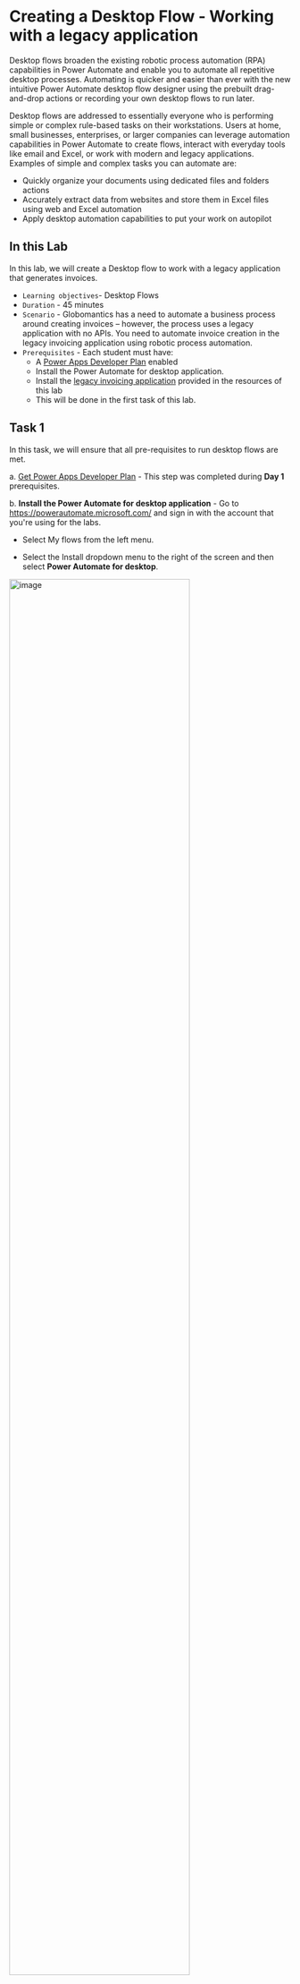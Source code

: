 # Creating a Desktop Flow - Working with a legacy application

Desktop flows broaden the existing robotic process automation (RPA) capabilities in Power Automate and enable you to automate all repetitive desktop processes. Automating is quicker and easier than ever with the new intuitive Power Automate desktop flow designer using the prebuilt drag-and-drop actions or recording your own desktop flows to run later.

Desktop flows are addressed to essentially everyone who is performing simple or complex rule-based tasks on their workstations. Users at home, small businesses, enterprises, or larger companies can leverage automation capabilities in Power Automate to create flows, interact with everyday tools like email and Excel, or work with modern and legacy applications. Examples of simple and complex tasks you can automate are:

* Quickly organize your documents using dedicated files and folders actions
* Accurately extract data from websites and store them in Excel files using web and Excel automation
* Apply desktop automation capabilities to put your work on autopilot

## In this Lab
In this lab, we will create a Desktop flow to work with a legacy application that generates invoices.

* `Learning objectives`- Desktop Flows
* `Duration` - 45 minutes
* `Scenario` - Globomantics has a need to automate a business process around creating invoices – however, the process uses a legacy application with no APIs.	You need to automate invoice creation in the legacy invoicing application using robotic process automation.
* `Prerequisites` - Each student must have:
    - A [Power Apps Developer Plan](https://www.microsoft.com/en/power-platform/products/power-apps/free) enabled  
    - Install the Power Automate for desktop application. 
    - Install the [legacy invoicing application](/labs/rpa/desktopflow/resources/ContosoInvoicingSetup.zip) provided in the resources of this lab
    - This will be done in the first task of this lab.


## Task 1

In this task, we will ensure that all pre-requisites to run desktop flows are met.

a. [Get Power Apps Developer Plan](https://www.microsoft.com/en/power-platform/products/power-apps/free) - This step was completed during __Day 1__ prerequisites.

b.  __Install the Power Automate for desktop application__ - Go to https://powerautomate.microsoft.com/ and sign in with the account that you're using for the labs.

- Select My flows from the left menu.


- Select the Install dropdown menu to the right of the screen and then select __Power Automate for desktop__.

<img src="images/image.png" alt="image" width="80%" height="80%">

- After the download completes, select the __.exe__ file to open and run the installer: __Setup.Microsoft.PowerAutomate.exe__. Within the Install Power Automate package dialog, select the __Next__ button.

- Select the checkboxes to __agree to Microsoft's terms of use__ and __installing both Power Automate for desktop and the machine-runtime app__ and then select the __Install__ button.

<img src="images/image-1.png" alt="image" width="50%" height="50%">


- The installer installs the following components on your computer:
    - Power Automate for desktop app
    - Power Automate for desktop browser extension for Microsoft Edge Chromium and Google Chrome
    - Power Automate machine-runtime management app


- After the installation is finished, select the __hyperlinks__ in step 1 within the __Installation successful__ dialog to navigate to a chosen browser(s) to enable Power Automate for desktop extensions. After your extensions are set up, you can launch Power Automate for desktop in step 2 within the __Installation successful__ dialog.


<img src="images/image-2.png" alt="image" width="50%" height="50%">

c. Download and Install the [legacy invoicing application](/labs/rpa/desktopflow/resources/ContosoInvoicingSetup.zip) provided in the resources of this lab. 

- After the installation is fully complete, launch the Contoso Invoicing app from the Start menu by using the search bar in the lower part of your Windows desktop. Within the search bar, type Contoso Invoicing.

- Right-click the app icon located in the lower task bar of your desktop and then select the option to pin the app icon to the task bar for quick launch. You use this app in subsequent labs, for the Process advisor and the robotic processing automation recordings.


<img src="images/image-3.png" alt="image" width="20%" height="20%">


d. Next, spend some time getting familiar with the Contoso Invoicing app. These steps explore how the Contoso Coffee shop employee manually enters a new invoice record into the company application system when a new invoice is received. This exercise helps you better prepare for the following lab exercises.


## Task 2

a. Create a new Desktop flow by clicking on __My Flows__ > Under __Desktop Flows__ > Click __+ New Desktop Flow__ > Click __Launch App__. If you're presented with a dialog that wants to open Power Automate, select the __Always__ allow checkbox and then select __Open Power Automate__ to open the Power Automate for desktop app.

<img src="images/image-4.png" alt="image" width="50%" height="50%">

b. When you're in the Power Automate for desktop app designer, in the search bar in the __Actions__ pane, enter __run application__ and then double-click the __Run application__ action.

<img src="images/image-5.png" alt="image" width="50%" height="50%">

c. Within the Run application dialog, for the __application path__ parameter, go to and select the location path of the Contoso Invoicing app under __Application path__. (This action opens the Contoso Invoicing app when you're running your flow). Usually, you can find this parameter under __C:\Program Files (x86)\Contoso, Inc\Contoso Invoicing\LegacyInvoicingApp.exe__; however, the path might be different on your computer.

<img src="images/image-6.png" alt="image" width="50%" height="50%">

d. Select the __Save__ button in the lower-right corner of the dialog. Now you have one action in your flow that opens the Contoso Invoicing app. You can select the Run button to quickly test your flow.

<img src="images/image-7.png" alt="image" width="50%" height="50%">


> Note: Minimize the invoicing application as it is required in the next step in our desktop flow.


e. Now we want to wait for the application to load before the flow does anything else. When you're in the Power Automate for desktop app designer, in the search bar in the __Actions__ pane, enter __wait for window__ and then double-click the __Wait for window__.

<img src="images/image-8.png" alt="image" width="80%" height="80%">

f. In the __Wait for window__ dialog, select __Window__ > __Add UI Element__ >

<img src="images/image-9.png" alt="image" width="50%" height="50%">


g. Organize the UI Selector and the Contoso Invoicing app windows side by side. Select the __Contoso Invoicing__ app window by clicking __CTRL + left click__.

<img src="images/image-10.png" alt="image" width="50%" height="50%">

h. Now you have two actions in your flow that opens the Contoso Invoicing app. You can select the Run button to quickly test your flow.

> Note: Minimize the invoicing application as it is required in the next step in our desktop flow.



## Task 3

a. Minimize the Contoso Invoicing app manually and then select __Recorder__.

> __Tip__: Now, you can start recording. We recommend that you get familiar with the following steps until the recording is done. As a result, you can finish the recording in one instance without manually going back and forth. If your first few recordings aren't acceptable, you can delete the recording afterward by selecting the ellipsis (...) menu and then practice more until you have an acceptable recording.


> __Tip__: To help with the resilience of UI automation playbacks, we recommend that you minimize other apps from your desktop.

- Reopen the Contoso Invoicing app and then select the Record button from the Recorder dialog.
- In the Contoso Invoicing application, select Invoices from the left menu.
- Create a new record by selecting the __New record__ icon from the ribbon in the upper left of the screen.
- Use these sample values to complete the recording (you can also use any arbitrary values):

    - Date - Current date
    - Account - WingTip Cups
    - Contact - your email address
    - Amount - $500
    - Status - Invoiced
- Select the Save icon from the ribbon in the upper left of the screen to keep your changes.
- Select the Done button at the bottom of the Recorder and then close the Contoso Invoicing app.


<img src="images/image-12.png" alt="image" width="50%" height="50%">




> __Note__: The action of closing the app hasn't been recorded for simplicity purposes. The reason is so that you can view the result because the Contoso Invoicing app remains open after you test the desktop flow. In a real-world use case, you can decide whether to record the closing action or not.


> __Note__: By default, the desktop flow launches a new instance of the app whenever it runs. Even if you leave the app open, the next desktop flow run launches another new app window. You can also change this behavior to only attach to an existing app instead of launching another new instance from the portal (more details are provided in the following steps).


b. Within the Power Automate for desktop app, you can view the recorded script of each step. You can edit each step by selecting the __ellipsis (...)__ icon to the right of the title and then by selecting Edit from the options list. You can also double-click each step to view the options list.


> __Tip__: You can also select the ellipsis (...) and then select the Delete option from the list to remove duplicate steps or the entire script.



<img src="images/image-11.png" alt="image" width="50%" height="50%">


c. You can select the __Run__ icon at the top of the screen to play back and test your flow. Don't interact with your device during testing. The recording will play back successfully.

d. You can rename UI elements to better match the purpose and define each uniquely by right-clicking on the element, where you can select rename.

e. Select the __Save__ icon in the upper part of the screen to save the desktop flow.


## Task 4

In the previous task, you created your first desktop flow that can automate the entering of a new invoice with fixed parameter values for Contoso Invoicing App. However, in reality, your automation should use real input variables instead of fixed values, and you'll likely need to capture real-time output from the automation running result as well.

In this module, you'll import a solution and learn how to create and use __input__ and __output__ parameters.

a. Within the __Input/output variables__ section to the right of the screen, in the __Variables__ pane, select the plus (+) icon and then select __Input__ from the options list to add your first input.

<img src="images/image-13.png" alt="image" width="50%" height="50%">

b. In the __New input variable__ dialog, use these values to set up the first input variable:

    - Variable name - Amount
    - Data type - Text
    - Default value - $500
    - External name - Amount
    - Description - Amount

<img src="images/image-14.png" alt="image" width="50%" height="50%">


c. Select the __Save button__ in the lower part of the dialog.

d. Repeat the previous steps to add a second __input variable__. Use the following values to set up the second input variable:

    - Variable name - Contact
    - Data type - Text
    - Default value - b.friday@wingtipcups.com
    - External name - Contact
    - Description - Contact email

e. Repeat the previous steps again to create a third __input variable__. Use the information and these values to fill in the variables within the new, third input and then select __Save__.

    - Variable name - Account
    - Data type - Text
    - Default value - WingTip Cups
    - External name - Account Name
    - Description - Account Name

f. After you've added and saved all three __input variables__, select the __Save__ button in the upper part of the screen to save changes that you've made within the module so far.

<img src="images/image-15.png" alt="image" width="50%" height="50%">


g. To the right of the screen, in the __Variables__ pane, in the __Input/output__ variables section, select the plus (+) icon and then select the __Output__ option to add your first __output variable__. Use these values to set up the first output variable:

    - Variable name - InvoiceID
    - Data type - Text
    - External name - InvoiceID
    - Description - InvoiceID

After entering the values for the output variable, select the __Save__ button in the lower part of the dialog.

h. Add an action to set this output. Ensure that the Contoso Invoicing application is still running. Select step 10: __End of autogenerated actions using the recorder__.

<img src="images/image-19.png" alt="image" width="50%" height="50%">


i. Go to the __Actions__ pane, search for __get details__, and then double-click to add __Get details of the UI element in window__.

<img src="images/image-18.png" alt="image" width="30%" height="30%">


j. In the __Get details of the UI element in window__ dialog, select the __UI element__ dropdown menu and then select __Add UI element__.

<img src="images/image-20.png" alt="image" width="50%" height="50%">

> __Note__: After you've selected the Add UI element option, a red rectangle will appear on the screen while you hover the mouse cursor over the different elements.


k. Go to the Contoso Invoicing app. On the __Invoice Detail__ tab, move the mouse cursor over the number in the __ID__ field. Press and hold the __Ctrl__ key on your keyboard and then select the __ID number__.

<img src="images/image-16.png" alt="image" width="50%" height="50%">


> __Note__: A different ID number might appear than what's shown in this exercise.

l. Return to the dialog and select __Save__. This action will automatically produce a variable called __AttributeValue__. Double click on this variable and change it to __InvoiceID__.

m. Set up the steps to use input variable values when you're running the automation. Select step 5: Edit 'TextBox' with 'WingTip Cups', and then on the right, select the ellipsis __(...)__ menu. From the options menu, select __Edit__.

<img src="images/image-21.png" alt="image" width="50%" height="50%">

- In the __Populate text field__ in window dialog, delete the value in the __Text to fill-in__ field.
- Select the __Account__ variable (one of the input variables that you previously created) by selecting the __{x}__ icon and then double-clicking to select __Account__.
- Click __Save__


<img src="images/image-22.png" alt="image" width="50%" height="50%">


n. Repeat the previous steps to change the value of Text to fill-in in __Step 6__ and __Step 7__ in the desktop flow.

- Use the __Contact__ input variable for __Step 6__
- Use the __Amount__ input variable for __Step 7__

<img src="images/image-23.png" alt="image" width="50%" height="50%">


o. Now, you've completed the process of setting up and using __inputs and outputs__ in your desktop flow. In the next modules, you'll use those inputs and outputs to __pass data values between cloud flows and desktop flows__. Next, you can test your flow by selecting the __Run__ icon in the lower part of your screen and then watch the automation run by using the input variable values (default values).